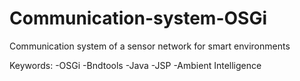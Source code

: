 Communication-system-OSGi
=========================

Communication system of a sensor network for smart environments

Keywords:
-OSGi
-Bndtools
-Java
-JSP
-Ambient Intelligence

